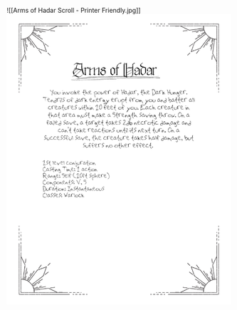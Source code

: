 ![[Arms of Hadar Scroll - Printer Friendly.jpg]]
<img src="/assets/Arms of Hadar Scroll - Printer Friendly.jpg"/>